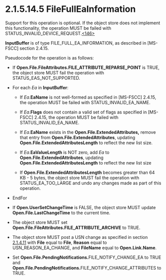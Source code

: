<html dir="LTR" xmlns:mshelp="http://msdn.microsoft.com/mshelp" xmlns:ddue="http://ddue.schemas.microsoft.com/authoring/2003/5" xmlns:xlink="http://www.w3.org/1999/xlink" xmlns:tool="http://www.microsoft.com/tooltip">
    <head>
        <meta http-equiv="Content-Type" content="text/html; CHARSET=utf-8"></meta>
        <meta name="save" content="history"></meta>
        <title>2.1.5.14.5 FileFullEaInformation</title>
        <xml>
            <mshelp:toctitle title="2.1.5.14.5 FileFullEaInformation"></mshelp:toctitle>
            <mshelp:rltitle title="[MS-FSA]: FileFullEaInformation"></mshelp:rltitle>
            <mshelp:keyword index="A" term="be0bb27a-4954-4786-80a6-947df0e82a11"></mshelp:keyword>
            <mshelp:attr name="DCSext.ContentType" value="open specification"></mshelp:attr>
            <mshelp:attr name="AssetID" value="be0bb27a-4954-4786-80a6-947df0e82a11"></mshelp:attr>
            <mshelp:attr name="TopicType" value="kbRef"></mshelp:attr>
            <mshelp:attr name="DCSext.Title" value="[MS-FSA]: FileFullEaInformation" />
        </xml>
    </head>
    <body>
        <div id="header">
            <h1 class="heading">2.1.5.14.5 FileFullEaInformation</h1>
        </div>
        <div id="mainSection">
            <div id="mainBody">
                <div id="allHistory" class="saveHistory"></div>
                <div id="sectionSection0" class="section" name="collapseableSection">
                    

<p>Support for this operation is optional. If the object store
does not implement this functionality, the operation MUST be failed with
STATUS_INVALID_DEVICE_REQUEST.<a id="Appendix_A_Target_146"></a><a href="4e3695bd-7574-4f24-a223-b4679c065b63.html#Appendix_A_146" aria-label="Product behavior note 146">&lt;146&gt;</a></p>

<p><b>InputBuffer</b> is of type FILE_FULL_EA_INFORMATION, as
described in <mshelp:link keywords="efbfe127-73ad-4140-9967-ec6500e66d5e" tabindex="0">[MS-FSCC]</mshelp:link>
section <mshelp:link keywords="0eb94f48-6aac-41df-a878-79f4dcfd8989" tabindex="0">2.4.15</mshelp:link>.</p>

<p>Pseudocode for the operation is as follows:</p>

<ul><li><p><span><span> 
</span></span>If <b>Open.File.FileAttributes.FILE_ATTRIBUTE_REPARSE_POINT</b>
is TRUE, the object store MUST fail the operation with
STATUS_EAS_NOT_SUPPORTED.</p>

</li><li><p><span><span> 
</span></span>For each <i>Ea</i> in <b>InputBuffer</b>:</p>

<ul><li><p><span><span>  </span></span>If <i>Ea</i>.<b>EaName</b>
is not well-formed as specified in [MS-FSCC] 2.4.15, the operation MUST be
failed with STATUS_INVALID_EA_NAME.</p>

</li><li><p><span><span>  </span></span>If <i>Ea</i>.<b>Flags</b>
does not contain a valid set of flags as specified in [MS-FSCC] 2.4.15, the
operation MUST be failed with STATUS_INVALID_EA_NAME.</p>

</li><li><p><span><span>  </span></span>If <i>Ea</i>.<b>EaName</b>
exists in the <b>Open.File.ExtendedAttributes,</b> remove that entry from <b>Open.File.ExtendedAttributes</b>,
updating <b>Open.File.ExtendedAttributesLength</b> to reflect the new list
size.</p>

</li><li><p><span><span>  </span></span>If <i>Ea</i>.<b>EaValueLength</b>
is NOT zero, add <i>Ea</i> to <b>Open.File.ExtendedAttributes</b>, updating <b>Open.File.ExtendedAttributesLength</b>
to reflect the new list size</p>

</li><li><p><span><span>  </span></span>If <b>Open.File.ExtendedAttributesLength</b>
becomes greater than 64 KB - 5 bytes, the object store MUST fail the operation
with STATUS_EA_TOO_LARGE and undo any changes made as part of this operation.</p>

</li></ul></li><li><p><span><span> 
</span></span>EndFor</p>

</li><li><p><span><span> 
</span></span>If <b>Open.UserSetChangeTime</b> is FALSE, the object store MUST
update <b>Open.File.LastChangeTime</b> to the current time.</p>

</li><li><p><span><span> 
</span></span>The object store MUST set <b>Open.File.FileAttributes.FILE_ATTRIBUTE_ARCHIVE</b>
to TRUE.</p>

</li><li><p><span><span> 
</span></span>The object store MUST post a USN change as specified in section <a href="2c897c5e-b29e-464d-825f-565ff587f7f1.html">2.1.4.11</a> with <b>File</b>
equal to <b>File</b>, <b>Reason</b> equal to USN_REASON_EA_CHANGE, and <b>FileName</b>
equal to <b>Open.Link.Name</b>.</p>

</li><li><p><span><span> 
</span></span>Set <b>Open.File.PendingNotifications.</b>FILE_NOTIFY_CHANGE_EA
to TRUE and <b>Open.File.PendingNotifications.</b>FILE_NOTIFY_CHANGE_ATTRIBUTES
to TRUE.</p>

</li></ul>
                </div>
            </div>
        </div>
    </body>
</html>